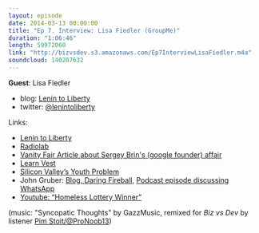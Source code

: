```yaml
---
layout: episode
date: 2014-03-13 00:00:00
title: "Ep 7. Interview: Lisa Fiedler (GroupMe)"
duration: "1:06:46"
length: 59972060
link: "http://bizvsdev.s3.amazonaws.com/Ep7InterviewLisaFiedler.m4a"
soundcloud: 140207632
---
```


**Guest**: Lisa Fiedler

- blog: [Lenin to Liberty](http://lenintoliberty.com)
- twitter: [@lenintoliberty](https://twitter.com/lenintoliberty)

Links:

- [Lenin to Liberty](http://lenintoliberty.com)
- [Radiolab](http://www.radiolab.org)
- [Vanity Fair Article about Sergey Brin's (google founder) affair](http://www.vanityfair.com/society/2014/04/sergey-brin-amanda-rosenberg-affair)
- [Learn Vest](https://www.learnvest.com)
- [Silicon Valley’s Youth Problem](http://www.nytimes.com/2014/03/16/magazine/silicon-valleys-youth-problem.html?_r=0)
- John Gruber: [Blog, Daring Fireball](http://daringfireball.net), [Podcast episode discussing WhatsApp](http://www.muleradio.net/thetalkshow/72/)
- [Youtube: “Homeless Lottery Winner”](https://www.youtube.com/watch?v=4Lki_IeM6bQ)


(music: "Syncopatic Thoughts" by GazzMusic, remixed for *Biz vs Dev* by listener [Pim Stoit/@ProNoob13](https://twitter.com/ProNoob13))